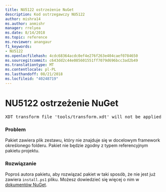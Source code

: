 ```yaml
---
title: NU5122 ostrzeżenie NuGet
description: Kod ostrzegawczy NU5122
author: mishra14
ms.author: anmishr
manager: rrelyea
ms.date: 8/14/2018
ms.topic: reference
ms.reviewer: anangaur
f1_keywords:
- NU5122
ms.openlocfilehash: 4cdc68364acdc0ef4e276f263e404caef0784650
ms.sourcegitcommit: c643dd2c44e085601551ff7079d696bcc3ad2b49
ms.translationtype: MT
ms.contentlocale: pl-PL
ms.lasthandoff: 08/21/2018
ms.locfileid: "40248719"
---
```

# <a name="nuget-warning-nu5122"></a>NU5122 ostrzeżenie NuGet
<pre>XDT transform file 'tools/transform.xdt' will not be applied when the package is installed after the migration.</pre>

### <a name="issue"></a>Problem

Pakiet zawiera plik zestawu, który nie znajduje się w docelowym framework określonego folderu. Pakiet nie będzie zgodny z typem referencyjnym pakietu projektu.


### <a name="solution"></a>Rozwiązanie

Poproś autora pakietu, aby rozwiązać pakiet w taki sposób, że nie jest już zawiera `install.ps1` pliku. Możesz dowiedzieć się więcej o nim w [dokumentów NuGet](https://docs.microsoft.com/en-us/nuget/reference/migrate-packages-config-to-package-reference).

